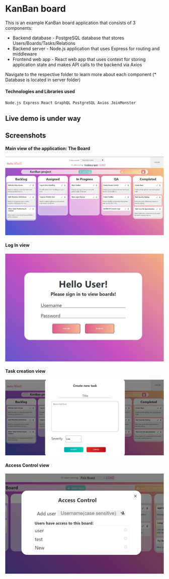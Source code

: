 # KanBan board

This is an example KanBan board application that consists of 3 components:  
* Backend database - PostgreSQL database that stores Users/Boards/Tasks/Relations
* Backend server - Node.js application that uses Express for routing and middleware
* Frontend web app - React web app that uses context for storing application state and makes API calls to the backend via Axios  

Navigate to the respective folder to learn more about each component (* Database is located in server folder)

#### Technologies and Libraries used
`Node.js Express React GraphQL PostgreSQL Axios JoinMonster`

## Live demo is under way  
## Screenshots
#### Main view of the application: The Board
![Main board view](https://github.com/vilgovskiy/kanban/blob/master/Screenshots/kanban-board-view.JPG "Main view of the application: The Board")

#### Log In view
![Log in view](https://github.com/vilgovskiy/kanban/blob/master/Screenshots/kanban-login-view.JPG "Log In view")

#### Task creation view
![Task Creation view](https://github.com/vilgovskiy/kanban/blob/master/Screenshots/kanban-task-creation-view.JPG "Task Creation view")

#### Access Control view
![Access Control view](https://github.com/vilgovskiy/kanban/blob/master/Screenshots/kanban-access-control-view.JPG "Access Control view")

